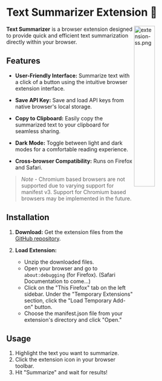 # Text Summarizer Extension :leaves:

<img src="https://i.postimg.cc/TY6fyWvt/browser-extension-ss.png" align="right" alt="extension-ss.png" width="33%">

**Text Summarizer** is a browser extension designed to provide quick and efficient text summarization directly within your browser.

## Features

- **User-Friendly Interface:** Summarize text with a click of a button using the intuitive browser extension interface.

- **Save API Key:** Save and load API keys from native browser's local storage.

- **Copy to Clipboard:** Easily copy the summarized text to your clipboard for seamless sharing.

- **Dark Mode:** Toggle between light and dark modes for a comfortable reading experience.

- **Cross-browser Compatibility:** Runs on Firefox and Safari.

> *Note* - Chromium based browsers are not supported due to varying support for manifest v3. Support for Chromium based browsers may be implemented in the future.

## Installation

1. **Download:** Get the extension files from the [GitHub repository](https://github.com/zvoverman/text-summarizer.git).

2. **Load Extension:**
    - Unzip the downloaded files.
    - Open your browser and go to `about:debugging` (for Firefox). (Safari Documentation to come...)
    - Click on the "This Firefox" tab on the left sidebar. Under the "Temporary Extensions" section, click the "Load Temporary Add-on" button.
    - Choose the manifest.json file from your extension's directory and click "Open."
    
## Usage

1. Highlight the text you want to summarize.
2. Click the extension icon in your browser toolbar.
3. Hit "Summarize" and wait for results!